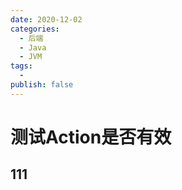 ```yaml
---
date: 2020-12-02
categories:
  - 后端
  - Java 
  - JVM
tags:
  - 
publish: false
---
```


# 测试Action是否有效

## 111
